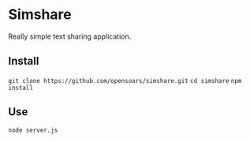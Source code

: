 # Simshare

Really simple text sharing application.

## Install
`git clone https://github.com/opensoars/simshare.git`
`cd simshare`
`npm install`


## Use
`node server.js`